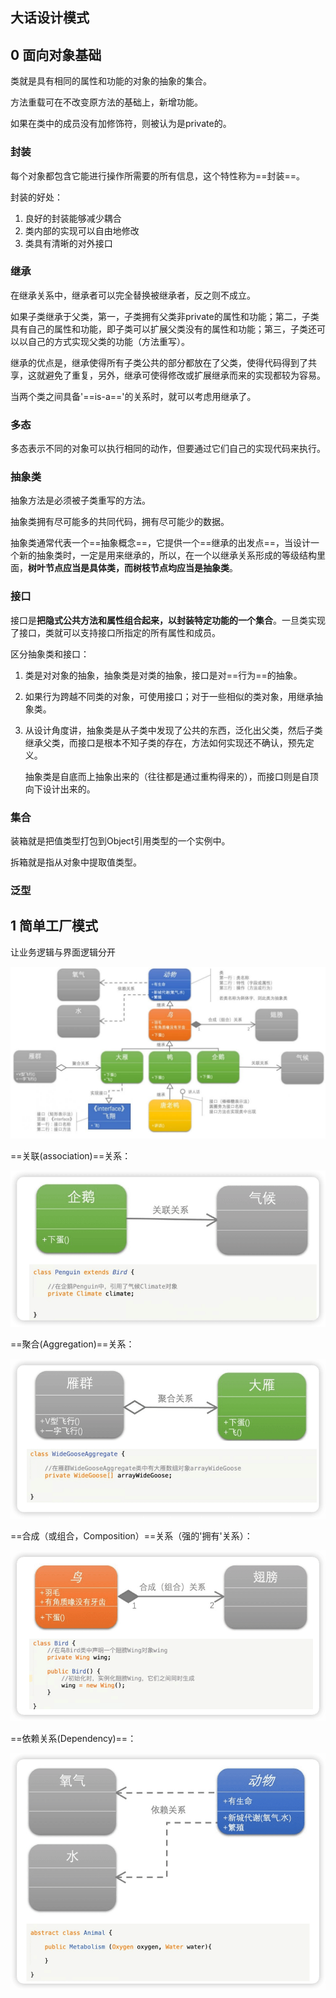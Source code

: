 大话设计模式
-----

## 0 面向对象基础

类就是具有相同的属性和功能的对象的抽象的集合。

方法重载可在不改变原方法的基础上，新增功能。

如果在类中的成员没有加修饰符，则被认为是private的。

### 封装

每个对象都包含它能进行操作所需要的所有信息，这个特性称为==封装==。

封装的好处：

1. 良好的封装能够减少耦合
2. 类内部的实现可以自由地修改
3. 类具有清晰的对外接口



### 继承

在继承关系中，继承者可以完全替换被继承者，反之则不成立。

如果子类继承于父类，第一，子类拥有父类非private的属性和功能；第二，子类具有自己的属性和功能，即子类可以扩展父类没有的属性和功能；第三，子类还可以以自己的方式实现父类的功能（方法重写）。

继承的优点是，继承使得所有子类公共的部分都放在了父类，使得代码得到了共享，这就避免了重复，另外，继承可使得修改或扩展继承而来的实现都较为容易。

当两个类之间具备'==is-a=='的关系时，就可以考虑用继承了。

### 多态

多态表示不同的对象可以执行相同的动作，但要通过它们自己的实现代码来执行。



### 抽象类

抽象方法是必须被子类重写的方法。

抽象类拥有尽可能多的共同代码，拥有尽可能少的数据。

抽象类通常代表一个==抽象概念==，它提供一个==继承的出发点==，当设计一个新的抽象类时，一定是用来继承的，所以，在一个以继承关系形成的等级结构里面，**树叶节点应当是具体类，而树枝节点均应当是抽象类**。



### 接口

接口是**把隐式公共方法和属性组合起来，以封装特定功能的一个集合**。一旦类实现了接口，类就可以支持接口所指定的所有属性和成员。

区分抽象类和接口：

1. 类是对对象的抽象，抽象类是对类的抽象，接口是对==行为==的抽象。

2. 如果行为跨越不同类的对象，可使用接口；对于一些相似的类对象，用继承抽象类。

3. 从设计角度讲，抽象类是从子类中发现了公共的东西，泛化出父类，然后子类继承父类，而接口是根本不知子类的存在，方法如何实现还不确认，预先定义。

   抽象类是自底而上抽象出来的（往往都是通过重构得来的），而接口则是自顶向下设计出来的。



### 集合

装箱就是把值类型打包到Object引用类型的一个实例中。

拆箱就是指从对象中提取值类型。



### 泛型



## 1 简单工厂模式

让业务逻辑与界面逻辑分开



![](images/Figure-P67_5249.jpg)



==关联(association)==关系：

![](images/image-20230305193937878.png)

==聚合(Aggregation)==关系：

![](images/image-20230305194012154.png)

==合成（或组合，Composition）==关系（强的'拥有'关系）：

![](images/image-20230305194123101.png)

==依赖关系(Dependency)==：

![](images/image-20230305194207498.png)